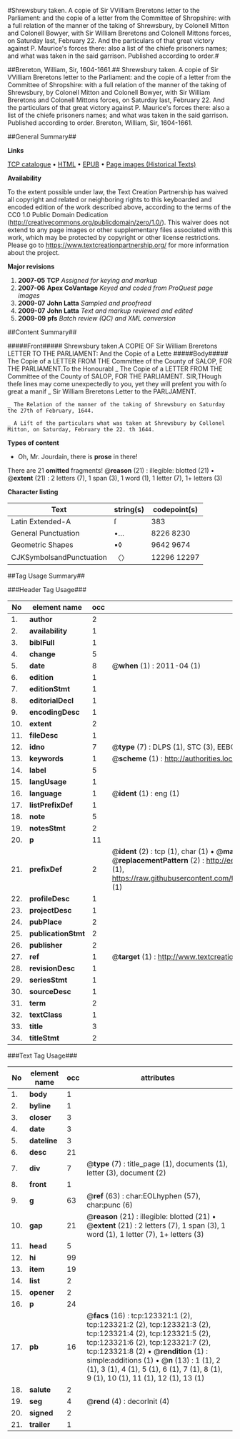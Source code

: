 #Shrewsbury taken. A copie of Sir VVilliam Breretons letter to the Parliament: and the copie of a letter from the Committee of Shropshire: with a full relation of the manner of the taking of Shrewsbury, by Colonell Mitton and Colonell Bowyer, with Sir William Breretons and Colonell Mittons forces, on Saturday last, February 22. And the particulars of that great victory against P. Maurice's forces there: also a list  of the chiefe prisoners names; and what was taken in the said garrison. Published according to order.#

##Brereton, William, Sir, 1604-1661.##
Shrewsbury taken. A copie of Sir VVilliam Breretons letter to the Parliament: and the copie of a letter from the Committee of Shropshire: with a full relation of the manner of the taking of Shrewsbury, by Colonell Mitton and Colonell Bowyer, with Sir William Breretons and Colonell Mittons forces, on Saturday last, February 22. And the particulars of that great victory against P. Maurice's forces there: also a list  of the chiefe prisoners names; and what was taken in the said garrison. Published according to order.
Brereton, William, Sir, 1604-1661.

##General Summary##

**Links**

[TCP catalogue](http://www.ota.ox.ac.uk/tcp/)  • 
[HTML](http://tei.it.ox.ac.uk/tcp/Texts-HTML/free/A77/A77325.html)  • 
[EPUB](http://tei.it.ox.ac.uk/tcp/Texts-EPUB/free/A77/A77325.epub) • 
[Page images (Historical Texts)](https://historicaltexts.jisc.ac.uk/eebo-99870923e)

**Availability**

To the extent possible under law, the Text Creation Partnership has waived all copyright and related or neighboring rights to this keyboarded and encoded edition of the work described above, according to the terms of the CC0 1.0 Public Domain Dedication (http://creativecommons.org/publicdomain/zero/1.0/). This waiver does not extend to any page images or other supplementary files associated with this work, which may be protected by copyright or other license restrictions. Please go to https://www.textcreationpartnership.org/ for more information about the project.

**Major revisions**

1. __2007-05__ __TCP__ *Assigned for keying and markup*
1. __2007-06__ __Apex CoVantage__ *Keyed and coded from ProQuest page images*
1. __2009-07__ __John Latta__ *Sampled and proofread*
1. __2009-07__ __John Latta__ *Text and markup reviewed and edited*
1. __2009-09__ __pfs__ *Batch review (QC) and XML conversion*

##Content Summary##

#####Front#####
Shrewsbury taken.A COPIE OF Sir William Breretons LETTER TO THE PARLIAMENT: And the Copie of a Lette
#####Body#####
The Copie of a LETTER FROM THE Committee of the County of SALOP, FOR THE PARLIAMENT.To the Honourabl
    _ The Copie of a LETTER FROM THE Committee of the County of SALOP, FOR THE PARLIAMENT.
SIR,THough theſe lines may come unexpectedly to you, yet they will preſent you with ſo great a manif
    _ Sir William Breretons Letter to the PARLJAMENT.

    _ The Relation of the manner of the taking of Shrewsbury on Saturday the 27th of February, 1644.

    _ A Liſt of the particulars what was taken at Shrewsbury by Collonel Mitton, on Saturday, February the 22. th 1644.

**Types of content**

  * Oh, Mr. Jourdain, there is **prose** in there!

There are 21 **omitted** fragments! 
 @__reason__ (21) : illegible: blotted (21)  •  @__extent__ (21) : 2 letters (7), 1 span (3), 1 word (1), 1 letter (7), 1+ letters (3)

**Character listing**


|Text|string(s)|codepoint(s)|
|---|---|---|
|Latin Extended-A|ſ|383|
|General Punctuation|•…|8226 8230|
|Geometric Shapes|▪◊|9642 9674|
|CJKSymbolsandPunctuation|〈〉|12296 12297|

##Tag Usage Summary##

###Header Tag Usage###

|No|element name|occ|attributes|
|---|---|---|---|
|1.|__author__|2||
|2.|__availability__|1||
|3.|__biblFull__|1||
|4.|__change__|5||
|5.|__date__|8| @__when__ (1) : 2011-04 (1)|
|6.|__edition__|1||
|7.|__editionStmt__|1||
|8.|__editorialDecl__|1||
|9.|__encodingDesc__|1||
|10.|__extent__|2||
|11.|__fileDesc__|1||
|12.|__idno__|7| @__type__ (7) : DLPS (1), STC (3), EEBO-CITATION (1), PROQUEST (1), VID (1)|
|13.|__keywords__|1| @__scheme__ (1) : http://authorities.loc.gov/ (1)|
|14.|__label__|5||
|15.|__langUsage__|1||
|16.|__language__|1| @__ident__ (1) : eng (1)|
|17.|__listPrefixDef__|1||
|18.|__note__|5||
|19.|__notesStmt__|2||
|20.|__p__|11||
|21.|__prefixDef__|2| @__ident__ (2) : tcp (1), char (1)  •  @__matchPattern__ (2) : ([0-9\-]+):([0-9IVX]+) (1), (.+) (1)  •  @__replacementPattern__ (2) : http://eebo.chadwyck.com/downloadtiff?vid=$1&page=$2 (1), https://raw.githubusercontent.com/textcreationpartnership/Texts/master/tcpchars.xml#$1 (1)|
|22.|__profileDesc__|1||
|23.|__projectDesc__|1||
|24.|__pubPlace__|2||
|25.|__publicationStmt__|2||
|26.|__publisher__|2||
|27.|__ref__|1| @__target__ (1) : http://www.textcreationpartnership.org/docs/. (1)|
|28.|__revisionDesc__|1||
|29.|__seriesStmt__|1||
|30.|__sourceDesc__|1||
|31.|__term__|2||
|32.|__textClass__|1||
|33.|__title__|3||
|34.|__titleStmt__|2||


###Text Tag Usage###

|No|element name|occ|attributes|
|---|---|---|---|
|1.|__body__|1||
|2.|__byline__|1||
|3.|__closer__|3||
|4.|__date__|3||
|5.|__dateline__|3||
|6.|__desc__|21||
|7.|__div__|7| @__type__ (7) : title_page (1), documents (1), letter (3), document (2)|
|8.|__front__|1||
|9.|__g__|63| @__ref__ (63) : char:EOLhyphen (57), char:punc (6)|
|10.|__gap__|21| @__reason__ (21) : illegible: blotted (21)  •  @__extent__ (21) : 2 letters (7), 1 span (3), 1 word (1), 1 letter (7), 1+ letters (3)|
|11.|__head__|5||
|12.|__hi__|99||
|13.|__item__|19||
|14.|__list__|2||
|15.|__opener__|2||
|16.|__p__|24||
|17.|__pb__|16| @__facs__ (16) : tcp:123321:1 (2), tcp:123321:2 (2), tcp:123321:3 (2), tcp:123321:4 (2), tcp:123321:5 (2), tcp:123321:6 (2), tcp:123321:7 (2), tcp:123321:8 (2)  •  @__rendition__ (1) : simple:additions (1)  •  @__n__ (13) : 1 (1), 2 (1), 3 (1), 4 (1), 5 (1), 6 (1), 7 (1), 8 (1), 9 (1), 10 (1), 11 (1), 12 (1), 13 (1)|
|18.|__salute__|2||
|19.|__seg__|4| @__rend__ (4) : decorInit (4)|
|20.|__signed__|2||
|21.|__trailer__|1||
